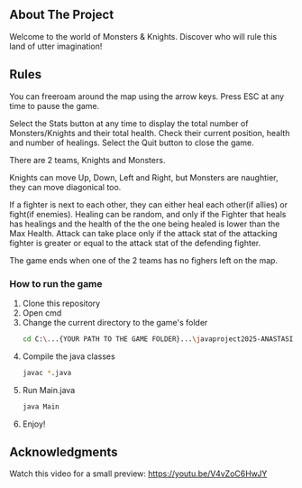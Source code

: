 <!-- ABOUT THE PROJECT -->
## About The Project

Welcome to the world of Monsters & Knights. Discover who will rule this land of utter imagination!

## Rules

You can freeroam around the map using the arrow keys. Press ESC at any time to pause the game.

Select the Stats button at any time to display the total number of Monsters/Knights and their total health. Check their current position, health and number of healings.
Select the Quit button to close the game.

There are 2 teams, Knights and Monsters.

Knights can move Up, Down, Left and Right, but Monsters are naughtier, they can move diagonical too.

If a fighter is next to each other, they can either heal each other(if allies) or fight(if enemies).
Healing can be random, and only if the Fighter that heals has healings and the health of the the one being healed is lower than the Max Health.
Attack can take place only if the attack stat of the attacking fighter is greater or equal to the attack stat of the defending fighter.

The game ends when one of the 2 teams has no fighers left on the map.

### How to run the game
1. Clone this repository
2. Open cmd
3. Change the current directory to the game's folder
   ```sh
   cd C:\...{YOUR PATH TO THE GAME FOLDER}...\javaproject2025-ANASTASIA-KESISI\Assignment_4\src
   ```
4. Compile the java classes
   ```sh
   javac *.java
   ```
5. Run Main.java
   ```js
   java Main
   ```
6. Enjoy!

<!-- ACKNOWLEDGMENTS -->
## Acknowledgments

Watch this video for a small preview: https://youtu.be/V4vZoC6HwJY

